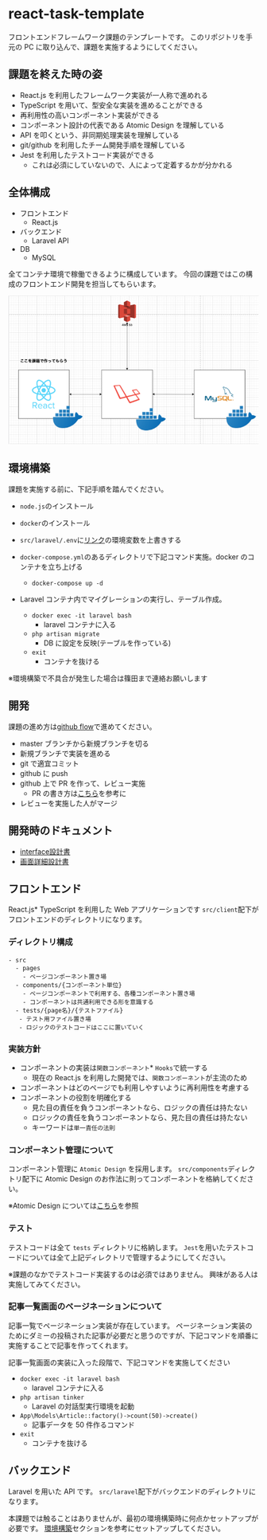 # react-task-template

フロントエンドフレームワーク課題のテンプレートです。
このリポジトリを手元の PC に取り込んで、課題を実施するようにしてください。

## 課題を終えた時の姿

- React.js を利用したフレームワーク実装が一人称で進めれる
- TypeScript を用いて、型安全な実装を進めることができる
- 再利用性の高いコンポーネント実装ができる
- コンポーネント設計の代表である Atomic Design を理解している
- API を叩くという、非同期処理実装を理解している
- git/github を利用したチーム開発手順を理解している
- Jest を利用したテストコード実装ができる
  - これは必須にしていないので、人によって定着するかが分かれる

## 全体構成

- フロントエンド
  - React.js
- バックエンド
  - Laravel API
- DB
  - MySQL

全てコンテナ環境で稼働できるように構成しています。
今回の課題ではこの構成のフロントエンド開発を担当してもらいます。

![課題の全体構成](./task_architecture.png)

## 環境構築

課題を実施する前に、下記手順を踏んでください。

- `node.js`のインストール
- `docker`のインストール
- `src/laravel/.env`に[リンク](https://www.notion.so/plantsprogramming/bd282fcbc78045d8a4488dde4c8cb312#98ffd52be53947b090346637bb32dde1)の環境変数を上書きする

- `docker-compose.yml`のあるディレクトリで下記コマンド実施。docker のコンテナを立ち上げる
  - `docker-compose up -d`
- Laravel コンテナ内でマイグレーションの実行し、テーブル作成。
  - `docker exec -it laravel bash`
    - laravel コンテナに入る
  - `php artisan migrate`
    - DB に設定を反映(テーブルを作っている)
  - `exit`
    - コンテナを抜ける

※環境構築で不具合が発生した場合は篠田まで連絡お願いします

## 開発

課題の進め方は[github flow](https://atmarkit.itmedia.co.jp/ait/articles/1708/01/news015.html)で進めてください。

- master ブランチから新規ブランチを切る
- 新規ブランチで実装を進める
- git で適宜コミット
- github に push
- github 上で PR を作って、レビュー実施
  - PR の書き方は[こちら](https://hydrakecat.hatenablog.jp/entry/2018/06/30/%E3%83%AC%E3%83%93%E3%83%A5%E3%83%BC%E3%81%97%E3%81%A6%E3%82%82%E3%82%89%E3%81%84%E3%82%84%E3%81%99%E3%81%84PR%E3%81%AE%E6%9B%B8%E3%81%8D%E6%96%B9)を参考に
- レビューを実施した人がマージ

## 開発時のドキュメント

- [interface設計書](https://www.notion.so/plantsprogramming/interface-538d22eee8b446c98a0736416d471bc6)
- [画面詳細設計書](https://www.notion.so/plantsprogramming/b2bd4df7a4ce40509645c6e8659993fe)

## フロントエンド

React.js\* TypeScript を利用した Web アプリケーションです
`src/client`配下がフロントエンドのディレクトリになります。

### ディレクトリ構成

```
- src
  - pages
    - ページコンポーネント置き場
  - components/{コンポーネント単位}
    - ページコンポーネントで利用する、各種コンポーネント置き場
    - コンポーネントは共通利用できる形を意識する
  - tests/{page名}/{テストファイル}
   - テスト用ファイル置き場
   - ロジックのテストコードはここに置いていく
```

### 実装方針

- コンポーネントの実装は`関数コンポーネント`\* `Hooks`で統一する
  - 現在の React.js を利用した開発では、`関数コンポーネント`が主流のため
- コンポーネントはどのページでも利用しやすいように再利用性を考慮する
- コンポーネントの役割を明確化する
  - 見た目の責任を負うコンポーネントなら、ロジックの責任は持たない
  - ロジックの責任を負うコンポーネントなら、見た目の責任は持たない
  - キーワードは`単一責任の法則`

### コンポーネント管理について

コンポーネント管理に `Atomic Design` を採用します。
`src/components`ディレクトリ配下に Atomic Design のお作法に則ってコンポーネントを格納してください。

※Atomic Design については[こちら](https://blog.spacemarket.com/code/atomic-design%E3%82%92%E4%BD%BF%E3%81%A3%E3%81%A6react%E3%82%B3%E3%83%B3%E3%83%9D%E3%83%BC%E3%83%8D%E3%83%B3%E3%83%88%E3%82%92%E5%86%8D%E8%A8%AD%E8%A8%88%E3%81%97%E3%81%9F%E8%A9%B1/)を参照

### テスト

テストコードは全て `tests` ディレクトリに格納します。
`Jest`を用いたテストコードについては全て上記ディレクトリで管理するようにしてください。

※課題のなかでテストコード実装するのは必須ではありません。 興味がある人は実施してみてください。

### 記事一覧画面のページネーションについて

記事一覧でページネーション実装が存在しています。
ページネーション実装のためにダミーの投稿された記事が必要だと思うのですが、下記コマンドを順番に実施することで記事を作ってくれます。

記事一覧画面の実装に入った段階で、下記コマンドを実施してください

- `docker exec -it laravel bash`
  - laravel コンテナに入る
- `php artisan tinker`
  - Laravel の対話型実行環境を起動
- `App\Models\Article::factory()->count(50)->create()`
  - 記事データを 50 件作るコマンド
- `exit`
  - コンテナを抜ける

## バックエンド

Laravel を用いた API です。
`src/laravel`配下がバックエンドのディレクトリになります。

本課題では触ることはありませんが、最初の環境構築時に何点かセットアップが必要です。
[環境構築](#環境構築)セクションを参考にセットアップしてください。
